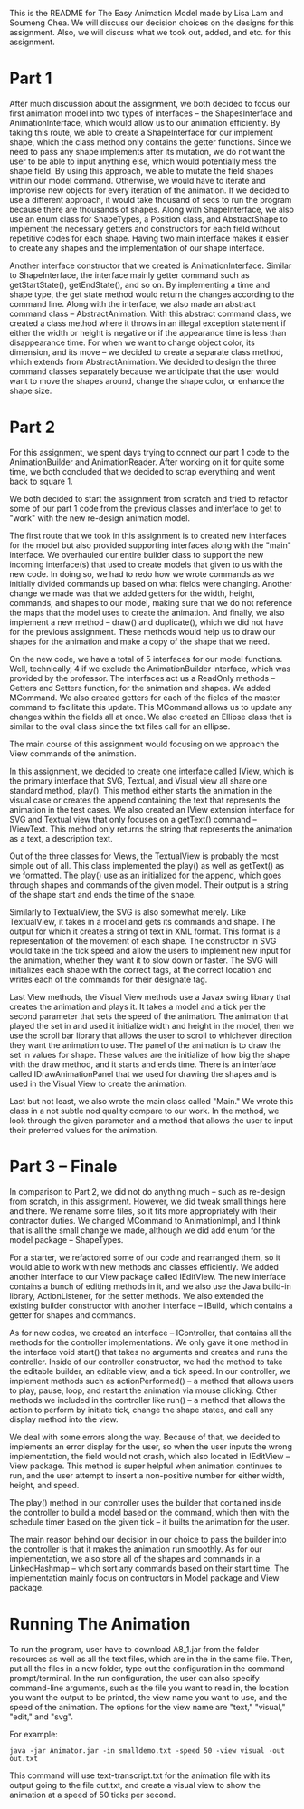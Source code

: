 This is the README for The Easy Animation Model made by Lisa Lam and Soumeng Chea. We will discuss our decision choices on the designs for this assignment. Also, we will discuss what we took out, added, and etc. for this assignment.

# Part 1

After much discussion about the assignment, we both decided to focus our first animation model into two types of interfaces – the ShapesInterface and AnimationInterface, which would allow us to our animation efficiently. By taking this route, we able to create a ShapeInterface for our implement shape, which the class method only contains the getter functions. Since we need to pass any shape implements after its mutation, we do not want the user to be able to input anything else, which would potentially mess the shape field. By using this approach, we able to mutate the field shapes within our model command. Otherwise, we would have to iterate and improvise new objects for every iteration of the animation. If we decided to use a different approach, it would take thousand of secs to run the program because there are thousands of shapes. Along with ShapeInterface, we also use an enum class for ShapeTypes, a Position class, and AbstractShape to implement the necessary getters and constructors for each field without repetitive codes for each shape. Having two main interface makes it easier to create any shapes and the implementation of our shape interface.

Another interface constructor that we created is AnimationInterface. Similar to ShapeInterface, the interface mainly getter command such as getStartState(), getEndState(), and so on. By implementing a time and shape type, the get state method would return the changes according to the command line. Along with the interface, we also made an abstract command class – AbstractAnimation. With this abstract command class, we created a class method where it throws in an illegal exception statement if either the width or height is negative or if the appearance time is less than disappearance time. For when we want to change object color, its dimension, and its move – we decided to create a separate class method, which extends from AbstractAnimation. We decided to design the three command classes separately because we anticipate that the user would want to move the shapes around, change the shape color, or enhance the shape size.

# Part 2

For this assignment, we spent days trying to connect our part 1 code to the AnimationBuilder and AnimationReader. After working on it for quite some time, we both concluded that we decided to scrap everything and went back to square 1. 

We both decided to start the assignment from scratch and tried to refactor some of our part 1 code from the previous classes and interface to get to "work" with the new re-design animation model. 

The first route that we took in this assignment is to created new interfaces for the model but also provided supporting interfaces along with the "main" interface. We overhauled our entire builder class to support the new incoming interface(s) that used to create models that given to us with the new code. In doing so, we had to redo how we wrote commands as we initially divided commands up based on what fields were changing. Another change we made was that we added getters for the width, height, commands, and shapes to our model, making sure that we do not reference the maps that the model uses to create the animation. And finally, we also implement a new method – draw() and duplicate(), which we did not have for the previous assignment. These methods would help us to draw our shapes for the animation and make a copy of the shape that we need.

On the new code, we have a total of 5 interfaces for our model functions. Well, technically, 4 if we exclude the AnimationBuilder interface, which was provided by the professor. The interfaces act us a ReadOnly methods – Getters and Setters function, for the animation and shapes. We added MCommand. We also created getters for each of the fields of the master command to facilitate this update. This MCommand allows us to update any changes within the fields all at once. We also created an Ellipse class that is similar to the oval class since the txt files call for an ellipse. 

The main course of this assignment would focusing on we approach the View commands of the animation.

In this assignment, we decided to create one interface called IView, which is the primary interface that SVG, Textual, and Visual view all share one standard method, play(). This method either starts the animation in the visual case or creates the append containing the text that represents the animation in the test cases. We also created an IView extension interface for SVG and Textual view that only focuses on a getText() command – IViewText. This method only returns the string that represents the animation as a text, a description text.

Out of the three classes for Views, the TextualView is probably the most simple out of all. This class implemented the play() as well as getText() as we formatted. The play() use as an initialized for the append, which goes through shapes and commands of the given model. Their output is a string of the shape start and ends the time of the shape.

Similarly to TextualView, the SVG is also somewhat merely. Like TextualView, it takes in a model and gets its commands and shape. The output for which it creates a string of text in XML format. This format is a representation of the movement of each shape. The constructor in SVG would take in the tick speed and allow the users to implement new input for the animation, whether they want it to slow down or faster. The SVG will initializes each shape with the correct tags, at the correct location and writes each of the commands for their designate tag.

Last View methods, the Visual View methods use a Javax swing library that creates the animation and plays it. It takes a model and a tick per the second parameter that sets the speed of the animation. The animation that played the set in and used it initialize width and height in the model, then we use the scroll bar library that allows the user to scroll to whichever direction they want the animation to use. The panel of the animation is to draw the set in values for shape. These values are the initialize of how big the shape with the draw method, and it starts and ends time. There is an interface called IDrawAnimationPanel that we used for drawing the shapes and is used in the Visual View to create the animation. 

Last but not least, we also wrote the main class called "Main." We wrote this class in a not subtle nod quality compare to our work. In the method, we look through the given parameter and a method that allows the user to input their preferred values for the animation.

# Part 3 – Finale

In comparison to Part 2, we did not do anything much – such as re-design from scratch, in this assignment. However, we did tweak small things here and there. We rename some files, so it fits more appropriately with their contractor duties. We changed MCommand to AnimationImpl, and I think that is all the small change we made, although we did add enum for the model package – ShapeTypes.

For a starter, we refactored some of our code and rearranged them, so it would able to work with new methods and classes efficiently. We added another interface to our View package called IEditView. The new interface contains a bunch of editing methods in it, and we also use the Java build-in library, ActionListener, for the setter methods. We also extended the existing builder constructor with another interface – IBuild, which contains a getter for shapes and commands. 

As for new codes, we created an interface – IController, that contains all the methods for the controller implementations. We only gave it one method in the interface void start() that takes no arguments and creates and runs the controller.  Inside of our controller constructor, we had the method to take the editable builder, an editable view, and a tick speed. In our controller, we implement methods such as actionPerformed() – a method that allows users to play, pause, loop, and restart the animation via mouse clicking. Other methods we included in the controller like run() – a method that allows the action to perform by initiate tick, change the shape states, and call any display method into the view. 

We deal with some errors along the way. Because of that, we decided to implements an error display for the user, so when the user inputs the wrong implementation, the field would not crash, which also located in IEditView – View package. This method is super helpful when animation continues to run, and the user attempt to insert a non-positive number for either width, height, and speed. 

The play() method in our controller uses the builder that contained inside the controller to build a model based on the command, which then with the schedule timer based on the given tick – it builts the animation for the user.

The main reason behind our decision in our choice to pass the builder into the controller is that it makes the animation run smoothly. As for our implementation, we also store all of the shapes and commands in a LinkedHashmap – which sort any commands based on their start time. The implementation mainly focus on contructors in Model package and View package.

# Running The Animation

To run the program, user have to download A8_1.jar from the folder resources as well as all the text files, which are in the in the same file. Then, put all the files in a new folder, type out the configuration in the command-prompt/terminal. In the run configuration, the user can also specify command-line arguments, such as the file you want to read in, the location you want the output to be printed, the view name you want to use, and the speed of the animation. The options for the view name are "text," "visual," "edit," and "svg". 

For example:

    java -jar Animator.jar -in smalldemo.txt -speed 50 -view visual -out out.txt

This command will use text-transcript.txt for the animation file with its output going to the file out.txt, and create a visual view to show the animation at a speed of 50 ticks per second.

